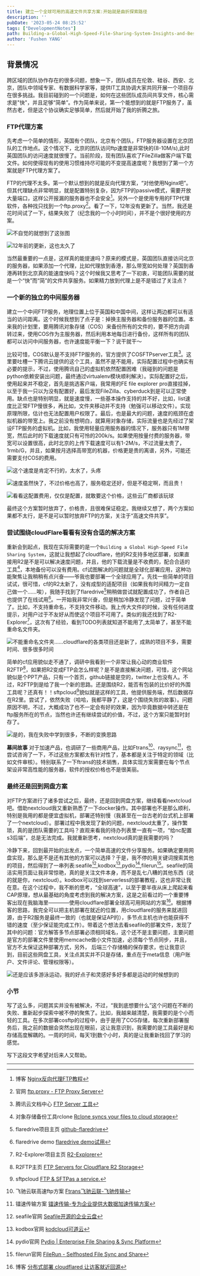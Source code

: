 ```yaml
---
title: 建立一个全球可用的高速文件共享方案:开始就是曲折探索路径
description: ''
pubDate: '2023-05-24 08:25:52'
tags: ["DevelopmentNotes"]
path: Building-a-Global-High-Speed-File-Sharing-System-Insights-and-Best-Practices
author: 'Fushen YANG'
---
```

## 背景情况

跨区域的团队协作存在的很多问题，想象一下，团队成员在伦敦、硅谷、西安、北京，团队中领域专家、有数据科学家等，提供IT工具协调大家共同开展一个项目存在很多挑战。我目前碰到的一个问题是，如何在这些团队成员间共享文件，核心需求是"快"，并且足够“简单”。作为简单来说，第一个能想到的就是FTP服务了，虽然古老，但是这个协议确实足够简单，然后就开始了我的折腾之旅。

### FTP代理方案

先考虑一个简单的情形，英国有个团队，北京有个团队，FTP服务器设置在北京团队的工作地点。这个情况下，北京的团队访问ftp速度是非常快的(8-10M/s),此时英国团队的访问速度就很慢了。当前阶段，现有团队喜欢了FileZilla做客户端下载文件。如何使得现有的使用习惯维持尽可能的不变提高速度呢？我想到了第一个方案就是FTP代理方案了。

FTP的代理不太多。第一个默认想到的就是反向代理方案，“对他使用Nginx吧”。但其代理缺点非常明显，就是配置特别复杂，因为FTP的passive模式，需要开放大量端口，这样公开报漏的服务器也不会安全[^1]。另外一个是使用专用的FTP代理软件，各种找只找到一个ftp.proxy[^2]。看了一下，12年没有更新了。当然，我还是花时间试了一下，结果失败了（纪念我的一个小时时间），并不是个很好使用的方案。

![不自觉的就想到了这张图](1-Building-a-Global-High-Speed-File-Sharing-System-Insights-and-Best-Practices/Use-the-Flame-Fist-on-him.png)

![12年前的更新，这也太久了](1-Building-a-Global-High-Speed-File-Sharing-System-Insights-and-Best-Practices/github-of-ftpproxy.png)

当然最重要的一点是，这样真的能提速吗？原来的模式是，英国团队直接访问北京的服务器，如果添加一个代理，比如代理放到香港，那么带宽如何处理？英国到香港再转到北京真的能速度快吗？这个时候我又思考了一下初衷，可能团队需要的就是一个“快”而“简”的文件共享服务。如果精力放到代理上是不是错过了关注点？

### 一个新的独立的中间服务器

建立一个中间FTP服务，地理位置上位于英国和中国中间，这样让两边都可以有适当的访问距离。这个时候我想到了点子是：掉换主服务器和备份服务器的位置。本来我的计划里，要用腾讯对象存储（COS）来备份所有的文件的，要不把方向调转过来，使用COS作为主服务器，然后利用本地每日进行备份，这样所有的团队都可以访问中间服务器，也许速度能平衡一下？说干就干～

比较可惜，COS默认是不支持FTP服务的，官方提供了COSFTPserver工具[^3]。这里要吐槽一下腾讯云提供的这个工具，虽然不是不能用，实际配置过程中也确实有必要的提示，不过，使用腾讯自己的虚拟机依然配置困难（我碰到的问题是python依赖安装出问题，最终通过virtualenv模块顺利解决）。实际配置好之后，使用起来并不稳定，首先是挑选客户端，我常用的FE file explorer pro直接挂掉，以至于我一只以为没有配置好，最后发现FileZilla、cyberduck到是可以正常使用。缺点也是特别明显，就是速度慢，一些基本操作支持的并不好，比如，list速度比正常FTP慢很多，再比如，文件夹移动并不支持（勉强可以移动文件）。实现原理所限，估计也无法配置用户权限了。最后，也是最大的问题，速度的瓶颈在虚拟机器的带宽上。我之前没有想明白，就算用对象存储，实际流量也是先经过了架设FTP服务的虚拟机。比如，我使用轻量应用服务器的情况下，服务器只有1M带宽，然后此时的下载速度就只有可怜的200k/s。如果使用按量付费的服务器，带宽可以设置很高，此时北京的上传下载速度可以有1-2M/s，不过流量太贵了，1rmb/G，并且，如果按月选择高带宽的机器，价格更是贵的离谱，另外，可能还需要支付COS的费用。

![这个速度是肯定不行的，太水了，头疼](1-Building-a-Global-High-Speed-File-Sharing-System-Insights-and-Best-Practices/cosftp-low-speed.png)

![速度虽然快了，不过价格也高了，服务稳定还好，但是不稳定啊，而且贵！](1-Building-a-Global-High-Speed-File-Sharing-System-Insights-and-Best-Practices/cosftp-high-speed.png)

![看看这配置费用，仅仅是配置，就敢要这个价格，这些云厂商都该玩球](1-Building-a-Global-High-Speed-File-Sharing-System-Insights-and-Best-Practices/The-bandwidth-for-the-virtual-host-is-too-expensive.png)

最终这个方案暂时放弃了，价格贵，且很难保证稳定。我继续又想了，两个方案如果都不太行，是不是可以暂时放弃FTP的方案，关注于“高速文件共享”。

### 尝试围绕cloudFlare看看有没有合适的解决方案

重新会到起点，我现在实际需要的是一个`Building a Global High-Speed File Sharing System`，这就让我想起了cloudflare，他的R2支持多地区部署，如果直接用R2是不是可以解决速度问题，并且，他的下载流量是不收费的，配合合适的工具[^4]，本地备份可以没有费用。cf试图解决的问题就是全球化部署应用，这种功能聚焦让我稍稍有点兴奋——爷我也要部署一个全球应用了。先找一些简单的项目试试，很可惜，cf的R2太新了，没有成型的适配项目（如果我有时间精力一定自己做一个……唉），我随手找到了flaredrive[^5]稍稍做尝试就配置成功了，作者自己也提供了在线试用[^6]。一开始我非常兴奋，但是稍加冷静发现了问题，过于简单了。比如，不支持重命名，不支持文件移动。我上传大文件的时候，没有任何进度提示，对用户过于不友好从而使这个项目不可用了。类似的我还找到了R2-Explorer[^7]，这次有了经验，看到TODO列表就知道不能用了,太简单了，甚至不能重命名文件夹。

![不能重命名文件夹……cloudflare的各类项目还是新了，成熟的项目不多，需要时间、很多很多时间](1-Building-a-Global-High-Speed-File-Sharing-System-Insights-and-Best-Practices/TODO-of-R2-explorer.png)

简单的cf应用貌似走不通了，调研中我看到一个非常让我心动的商业软件R2FTP[^8]，如果把R2变成FTP会怎么样呢？是不是直接解决问题，可惜，这个网站貌似是个PPT产品，只有一个首页，github链接是空的，twitter上也没有人。不过，R2FTP到是给了我一个新的思路。还是围绕R2，能否有包装的比价好的外围工具呢？还真有！！sftpcloud[^9]貌似就是这样的工具，他提供服务端，然后数据存在R2里。尝试了，依然失败（哈哈，我都平静了，这是个围绕失败的故事）。问题原因不明，不过，大概成功了也不一定会有好的效果，因为毕竟数据中转还是在ftp服务所在的节点，当然也许还有继续尝试的价值，不过，这个方案只能暂时封存了。

![是的，我在失败中学到很多，不断的变换思路](1-Building-a-Global-High-Speed-File-Sharing-System-Insights-and-Best-Practices/How-much-you-learn.JPG)

**幕间故事**
对于加速产品，也调研了一些商用产品，比如Ftrans[^10]、raysync[^11]，也尝试咨询了一下，不过这些方案都太有针对性了，基本都是关注于特定的领域（比如文件审核）。特别联系了一下ftrans的技术销售，具体实现方案需要在每个节点架设非常高性能的服务器，软件的授权价格也不是很美丽。

### 最终还是回到网盘方案

对FTP方案进行了诸多尝试之后，最终，还是回到网盘方案，继续看看nextcloud吧。借助nextcloud我又重新熟悉了一下docker操作。其中部署也不是那么顺利，特别是我用的都是便宜虚拟机，部署还特别慢（我甚至在一台古老的台式机上部署了一个nextcloud）。部署过程中我发现了新的问题，nextcloud太重了，操作繁琐，真的是团队需要的工具吗？直观来看我的待办列表里一直有一项，“给nc配置s3后端”，总是无法完成。我就重新思考，nextcloud真的是我需要的吗？

冷静下来，回到最开始的出发点，一个简单高速的文件分享服务。如果确定要用网盘实现，那么是不是还有其他的方案可以选择？于是，我不停的用关键词搜索其他的项目，然后得到了一串列表:seafile[^12],kodbox[^13],pydio[^14],filerun[^15]。seafile的简洁实用页面让我非常惊艳，真的是关注文件本身，而不是乱七八糟的其他东西（说的就是你，nextcloud）。kodbox可以找到serverless的部署教程，这也非常让我在意。在这个过程中，我不断的思考，“全球高速”，以至于要半夜从床上爬起来看CAP原理，想从最基础的角度考虑到我的解决方案，这是之前看过的一个重要博客出现在我脑海里————使用cloudflare部署全球高可用网站的方案[^16]。根据博客的思路，我完全可以把主机部署在就近的位置，用cloudflare的服务来就进回源，由于R2服务是最终一致的（也就是保证AP的），多节点主机也许也能获得不错的速度（至少保证能完成工作）。带着这个想法去看seafile的部署文件，发现了其中的问题：官方解答多节点部署必须相同域名，这个还不是主要问题，主要问题是官方的部署文件里使用memcache做小文件加速，必须每个节点同步，并且，官方不太保证这种部署方式，另外， 后端三个存储桶的保存要求，也让我意识到，目前这些网盘工具，关注点其实并不只是存储，重点在于meta信息（用户账户、文件评论、管理权限等）。

![还是应该多游泳运动，我的好点子和灵感好多好多都是运动的时候想到的](1-Building-a-Global-High-Speed-File-Sharing-System-Insights-and-Best-Practices/swiming.jpeg)

### 小节

写了这么多，问题其实并没有被解决，不过，“我到底想要什么”这个问题在不断的失败、重新起步探索中被不停的聚焦了。比如，我越来越清楚，我需要的是个小而轻的工具。在多次部署cosftp的过程中，由于是用了COS存储，每次重新部署服务后，我之前的数据会突然出现在眼前，这让我意识到，我需要的是工具最好是和存储高度解耦的。一周的时间，每天1到数个小时，真的是让我重新找回了学习的感觉。

写下这段文字希望对后来人又帮助。

---

[^1]: 博客 [Nginx反向代理FTP教程](https://www.cnblogs.com/daoguanmao/p/nginx_reverse_proxy_ftp.html)
[^2]: 官网 [ftp.proxy - FTP Proxy Server](https://www.ftpproxy.org)
[^3]: 腾讯云文档中心 [FTP Server 工具](https://cloud.tencent.com/document/product/436/7214)
[^4]: 对象存储备份工具rclone [Rclone syncs your files to cloud storage](https://rclone.org)
[^5]: flaredrive项目主页 [github-flaredrive](https://github.com/longern/FlareDrive)
[^6]: flaredrive demo [flaredrive demo试用](https://drive.longern.com)
[^7]: R2-Explorer项目主页 [R2-Explorer](https://github.com/G4brym/R2-Explorer)
[^8]: R2FTP主页 [FTP Servers for Cloudflare R2 Storage](https://r2ftp.com)
[^9]: sftpcloud [FTP & SFTPas a service.](https://sftpcloud.io)
[^10]: 飞驰云联高速ftp方案 [Ftrans飞驰云联-飞驰传输](https://ftrans.cn)
[^11]: 镭速传输方案 [镭速传输-专为企业提供大数据加速传输方案](https://www.raysync.cn)
[^12]: seafile官网 [Seafile开源的企业云盘](https://www.seafile.com/)
[^13]: kodbox官网 [kodcloud可道云](https://kodcloud.com)
[^14]: pydio官网 [Pydio | Enterprise File Sharing & Sync Platform](https://pydio.com)
[^15]: filerun官网 [FileRun - Selfhosted File Sync and Share](https://filerun.com)
[^16]: 博客 [分布式部署 cloudflared 让访客就近回源](https://nova.moe/cloudflared-distributed/)
